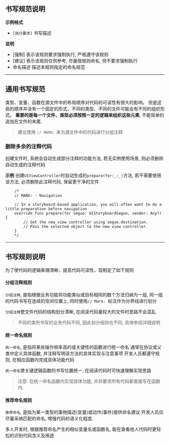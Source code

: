 ## 书写规范说明

**示例格式**

* `[执行要求]` 书写描述

**说明**
* [强制] 表示该规则要求强制执行, 严格遵守该规则
* [建议] 表示该规则仅供参考, 尽量按规则命名, 但不要求强制执行
* 命名描述 描述本规则指定的命名规范

---

## 通用书写规范
类型、变量、函数在源文件中的布局顺序对代码的可读性有很大的影响。
但是这些的顺序并没有一个固定的形式，不同的类型、不同的文件可能会有不同的组织形式。
**重要的是每一个文件、类型必须按照一定的逻辑来组织这些元素**, 不能简单的追加在文件的末尾. 

> 建议使用 `// MARK:` 来为源文件中的代码进行分组注释

### 删除多余的注释代码
创建文件时, 系统会自动生成部分注释的功能方法, 若无实例使用场景, 则必须删除自动生成的注释代码

**示例**
        创建`UIViewController`时自动生成的`prepare(for:_:_)`方法, 若不需要使用该方法, 必须删除此注释代码, 保留更干净的文件

```
    /*
    // MARK: - Navigation

    // In a storyboard-based application, you will often want to do a little preparation before navigation
    override func prepare(for segue: UIStoryboardSegue, sender: Any?) {
        // Get the new view controller using segue.destination.
        // Pass the selected object to the new view controller.
    }
    */
```

---

## 书写规则说明
为了使代码的逻辑条理清晰，提高代码可读性，现制定了如下规则

#### 分组注释规则
`分组注释`, 是指根据业务功能将功能类似或目标相同的数个方法归纳为一组, 同一组的代码书写在连续的空间位置上, 同时使用`// Mark: `标注作为分界线进行划分

`分组注释`使文件代码的结构划分清晰, 在阅读代码量较大的文件时思路不会混乱.

> 不同的类所书写的业务代码不同, 因此划分规则也不同, 具体参阅详细说明

#### 统一命名规则
`统一命名`, 是指将某些操作频率高的或关键性的函数进行统一命名
通常在协议或父类中定义具体函数, 并注释写明该方法的具体实现与注意事项
开发人员都遵守规则, 在相应函数内完成具体功能代码

`统一命名`使关键逻辑函数的书写位置统一, 在阅读代码时可快速理解实现思路

> 注意: 在统一命名函数内实现具体功能, 并非要求所有代码都直接写在函数内. 

#### 推荐命名规则
`推荐命名`, 是指为某一类型的事物描述(变量)或动作(事件)提供命名建议
开发人员应尽量采纳匹配的命名, 增强代码的语义化程度. 

多人开发时, 根据推荐命名产生的相似变量名或函数名, 能在查看他人代码时更轻松的识别代码含义及用途

